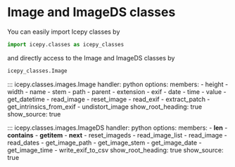 # Image and ImageDS classes

You can easily import Icepy classes by

```python
import icepy.classes as icepy_classes
```

and directly access to the Image and ImageDS classes by

```python
icepy_classes.Image
```

::: icepy.classes.images.Image
    handler: python
    options:
      members:
        - height
        - width
        - name
        - stem
        - path
        - parent
        - extension
        - exif
        - date
        - time
        - value
        - get_datetime
        - read_image
        - reset_image
        - read_exif
        - extract_patch
        - get_intrinsics_from_exif
        - undistort_image
      show_root_heading: true
      show_source: true

::: icepy.classes.images.ImageDS
    handler: python
    options:
      members:
        - __len__
        - __contains__
        - __getitem__
        - __next__
        - reset_imageds
        - read_image_list
        - read_image
        - read_dates
        - get_image_path
        - get_image_stem
        - get_image_date
        - get_image_time
        - write_exif_to_csv
      show_root_heading: true
      show_source: true

